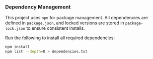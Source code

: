 ### Dependency Management

This project uses `npm` for package management. All dependencies are defined in `package.json`, and locked versions are stored in `package-lock.json` to ensure consistent installs.

Run the following to install all required dependencies:

```bash
npm install
npm list --depth=0 > dependencies.txt
